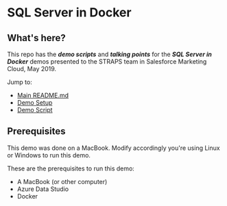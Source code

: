 # SQL Server in Docker

## What's here?

This repo has the ***demo scripts*** and ***talking points*** for the ***SQL Server in Docker*** demos presented to the STRAPS team in Salesforce Marketing Cloud, May 2019.

Jump to:
- [Main README.md](https://github.com/sanagama/sqldemo-docker)
- [Demo Setup](https://github.com/sanagama/https://github.com/sanagama/sqldemo-docker/blob/master/demo-setup.md)
- [Demo Script](https://github.com/sanagama/https://github.com/sanagama/sqldemo-docker/blob/master/demo-script.md)

## Prerequisites

This demo was done on a MacBook. Modify accordingly you're using Linux or Windows to run this demo.

These are the prerequisites to run this demo:
- A MacBook (or other computer)
- Azure Data Studio
- Docker
